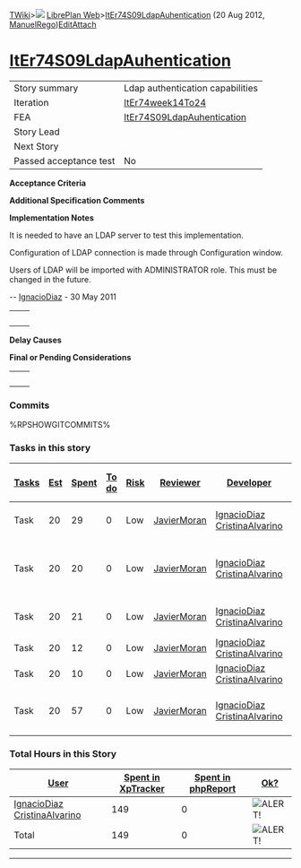 [TWiki](/twiki/Main/WebHome)&gt;![](/twiki/TWiki/TWikiDocGraphics/web-bg-small.gif) [LibrePlan Web](/twiki/LibrePlan/WebHome)&gt;[ItEr74S09LdapAuhentication](http://wiki.libreplan-enterprise.com/twiki/LibrePlan/ItEr74S09LdapAuhentication "Topic revision: 9 (20 Aug 2012 - 09:52:53)") (20 Aug 2012, [ManuelRego](/twiki/Main/ManuelRego))[Edit](http://wiki.libreplan-enterprise.com/twiki/bin/edit/LibrePlan/ItEr74S09LdapAuhentication?t=1520337917 "Edit this topic text")[Attach](/twiki/bin/attach/LibrePlan/ItEr74S09LdapAuhentication "Attach an image or document to this topic")

 [ItEr74S09LdapAuhentication](/twiki/LibrePlan/ItEr74S09LdapAuhentication)
================================================================================================================================



|                        |                                                                                    |
|------------------------|------------------------------------------------------------------------------------|
| Story summary          | Ldap authentication capabilities                                                   |
| Iteration              | [ItEr74week14To24](/twiki/LibrePlan/ItEr74week14To24)                     |
| FEA                    | [ItEr74S09LdapAuhentication](/twiki/LibrePlan/ItEr74S09LdapAuhentication) |
| Story Lead             |                                                                                    |
| Next Story             |                                                                                    |
| Passed acceptance test | No                                                                                 |

**Acceptance Criteria**

**Additional Specification Comments**

**Implementation Notes**

It is needed to have an LDAP server to test this implementation.

Configuration of LDAP connection is made through Configuration window.

Users of LDAP will be imported with ADMINISTRATOR role. This must be changed in the future.

-- [IgnacioDiaz](/twiki/Main/IgnacioDiaz) - 30 May 2011

|     |     |
|-----|-----|
|     |     |

**Delay Causes**

**Final or Pending Considerations**

|     |     |
|-----|-----|
|     |     |

###  Commits

%RPSHOWGITCOMMITS%

###  Tasks in this story



| [Tasks](http://wiki.libreplan-enterprise.com/twiki/LibrePlan/ItEr74S09LdapAuhentication?sortcol=0;table=2;up=0#sorted_table "Sort by this column") | [Est](http://wiki.libreplan-enterprise.com/twiki/LibrePlan/ItEr74S09LdapAuhentication?sortcol=1;table=2;up=0#sorted_table "Sort by this column") | [Spent](http://wiki.libreplan-enterprise.com/twiki/LibrePlan/ItEr74S09LdapAuhentication?sortcol=2;table=2;up=0#sorted_table "Sort by this column") | [To do](http://wiki.libreplan-enterprise.com/twiki/LibrePlan/ItEr74S09LdapAuhentication?sortcol=3;table=2;up=0#sorted_table "Sort by this column") | [Risk](http://wiki.libreplan-enterprise.com/twiki/LibrePlan/ItEr74S09LdapAuhentication?sortcol=4;table=2;up=0#sorted_table "Sort by this column") | [Reviewer](http://wiki.libreplan-enterprise.com/twiki/LibrePlan/ItEr74S09LdapAuhentication?sortcol=5;table=2;up=0#sorted_table "Sort by this column") | [Developer](http://wiki.libreplan-enterprise.com/twiki/LibrePlan/ItEr74S09LdapAuhentication?sortcol=6;table=2;up=0#sorted_table "Sort by this column") | [Task Name](http://wiki.libreplan-enterprise.com/twiki/LibrePlan/ItEr74S09LdapAuhentication?sortcol=7;table=2;up=0#sorted_table "Sort by this column") | [Start Date](http://wiki.libreplan-enterprise.com/twiki/LibrePlan/ItEr74S09LdapAuhentication?sortcol=8;table=2;up=0#sorted_table "Sort by this column") | [Est End Date](http://wiki.libreplan-enterprise.com/twiki/LibrePlan/ItEr74S09LdapAuhentication?sortcol=9;table=2;up=0#sorted_table "Sort by this column") | [End Date](http://wiki.libreplan-enterprise.com/twiki/LibrePlan/ItEr74S09LdapAuhentication?sortcol=10;table=2;up=0#sorted_table "Sort by this column") |
|-------------------------------------------------------------------------------------------------------------------------------------------------------------|-----------------------------------------------------------------------------------------------------------------------------------------------------------|-------------------------------------------------------------------------------------------------------------------------------------------------------------|-------------------------------------------------------------------------------------------------------------------------------------------------------------|------------------------------------------------------------------------------------------------------------------------------------------------------------|----------------------------------------------------------------------------------------------------------------------------------------------------------------|-----------------------------------------------------------------------------------------------------------------------------------------------------------------|-----------------------------------------------------------------------------------------------------------------------------------------------------------------|------------------------------------------------------------------------------------------------------------------------------------------------------------------|--------------------------------------------------------------------------------------------------------------------------------------------------------------------|-----------------------------------------------------------------------------------------------------------------------------------------------------------------|
| Task                                                                                                                                                        | 20                                                                                                                                                        | 29                                                                                                                                                          | 0                                                                                                                                                           | Low                                                                                                                                                        | [JavierMoran](/twiki/Main/JavierMoran)                                                                                                                | [IgnacioDiaz](/twiki/Main/IgnacioDiaz) [CristinaAlvarino](/twiki/Main/CristinaAlvarino)                                                       | [Develope/configure handler for LDAP authentication](/twiki/LibrePlan/AnA04S06LdapAuthentication#TasK1)                                                | 13/05/2011                                                                                                                                                       |                                                                                                                                                                    | 20/05/2011                                                                                                                                                      |
| Task                                                                                                                                                        | 20                                                                                                                                                        | 20                                                                                                                                                          | 0                                                                                                                                                           | Low                                                                                                                                                        | [JavierMoran](/twiki/Main/JavierMoran)                                                                                                                | [IgnacioDiaz](/twiki/Main/IgnacioDiaz) [CristinaAlvarino](/twiki/Main/CristinaAlvarino)                                                       | [Interface for configuring the the LDAP connection and authentication parameters.](/twiki/LibrePlan/AnA04S06LdapAuthentication#TasK2)                  | 13/05/2011                                                                                                                                                       |                                                                                                                                                                    | 20/05/2011                                                                                                                                                      |
| Task                                                                                                                                                        | 20                                                                                                                                                        | 21                                                                                                                                                          | 0                                                                                                                                                           | Low                                                                                                                                                        | [JavierMoran](/twiki/Main/JavierMoran)                                                                                                                | [IgnacioDiaz](/twiki/Main/IgnacioDiaz) [CristinaAlvarino](/twiki/Main/CristinaAlvarino)                                                       | [Develope a composite handler LDAP/Database](/twiki/LibrePlan/AnA04S06LdapAuthentication#TasK3)                                                        | 23/05/2011                                                                                                                                                       |                                                                                                                                                                    | 05/07/2011                                                                                                                                                      |
| Task                                                                                                                                                        | 20                                                                                                                                                        | 12                                                                                                                                                          | 0                                                                                                                                                           | Low                                                                                                                                                        | [JavierMoran](/twiki/Main/JavierMoran)                                                                                                                | [IgnacioDiaz](/twiki/Main/IgnacioDiaz) [CristinaAlvarino](/twiki/Main/CristinaAlvarino)                                                       | [LDAP import of users](/twiki/LibrePlan/AnA04S06LdapAuthentication#TasK4)                                                                              | 27/05/2011                                                                                                                                                       |                                                                                                                                                                    | 03/06/2011                                                                                                                                                      |
| Task                                                                                                                                                        | 20                                                                                                                                                        | 10                                                                                                                                                          | 0                                                                                                                                                           | Low                                                                                                                                                        | [JavierMoran](/twiki/Main/JavierMoran)                                                                                                                | [IgnacioDiaz](/twiki/Main/IgnacioDiaz) [CristinaAlvarino](/twiki/Main/CristinaAlvarino)                                                       | [Support for two types of users](/twiki/LibrePlan/AnA04S06LdapAuthentication#TasK5)                                                                    | 27/05/2011                                                                                                                                                       |                                                                                                                                                                    | 03/06/2011                                                                                                                                                      |
| Task                                                                                                                                                        | 20                                                                                                                                                        | 57                                                                                                                                                          | 0                                                                                                                                                           | Low                                                                                                                                                        | [JavierMoran](/twiki/Main/JavierMoran)                                                                                                                | [IgnacioDiaz](/twiki/Main/IgnacioDiaz) [CristinaAlvarino](/twiki/Main/CristinaAlvarino)                                                       | [Match the LDAP roles with the LibrePlan permissions](/twiki/LibrePlan/AnA04S06LdapAuthentication#TasK6)                                               | 03/06/2011                                                                                                                                                       |                                                                                                                                                                    | 08/07/2011                                                                                                                                                      |

###  Total Hours in this Story

| [User](http://wiki.libreplan-enterprise.com/twiki/LibrePlan/ItEr74S09LdapAuhentication?sortcol=0;table=3;up=0#sorted_table "Sort by this column") | [Spent in XpTracker](http://wiki.libreplan-enterprise.com/twiki/LibrePlan/ItEr74S09LdapAuhentication?sortcol=1;table=3;up=0#sorted_table "Sort by this column") | [Spent in phpReport](http://wiki.libreplan-enterprise.com/twiki/LibrePlan/ItEr74S09LdapAuhentication?sortcol=2;table=3;up=0#sorted_table "Sort by this column") | [Ok?](http://wiki.libreplan-enterprise.com/twiki/LibrePlan/ItEr74S09LdapAuhentication?sortcol=3;table=3;up=0#sorted_table "Sort by this column") |
|------------------------------------------------------------------------------------------------------------------------------------------------------------|--------------------------------------------------------------------------------------------------------------------------------------------------------------------------|--------------------------------------------------------------------------------------------------------------------------------------------------------------------------|-----------------------------------------------------------------------------------------------------------------------------------------------------------|
| [IgnacioDiaz](/twiki/Main/IgnacioDiaz) [CristinaAlvarino](/twiki/Main/CristinaAlvarino)                                                  | 149                                                                                                                                                                      | 0                                                                                                                                                                        | ![ALERT!](/twiki/TWiki/TWikiDocGraphics/warning.gif "ALERT!")                                                                                         |
| Total                                                                                                                                                      | 149                                                                                                                                                                      | 0                                                                                                                                                                        | ![ALERT!](/twiki/TWiki/TWikiDocGraphics/warning.gif "ALERT!")                                                                                         |

------------------------------------------------------------------------
